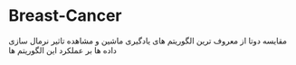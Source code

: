 # Breast-Cancer
مقایسه دوتا از معروف ترین الگوریتم های یادگیری ماشین و مشاهده تاثیر نرمال سازی داده ها بر عملکرد این الگوریتم ها
